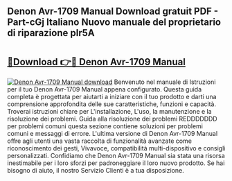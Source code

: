 ## Denon Avr-1709 Manual Download gratuit PDF - Part-cGj Italiano Nuovo manuale del proprietario di riparazione plr5A

# <h2><a href="http://dfgo78.blite.top/?on=Denon+Avr-1709+Manual">🔗Download 👉🔴 Denon Avr-1709 Manual</a></h2>

[![Denon Avr-1709 Manual download](https://i.imgur.com/lujVjoI.png)](http://dfgo78.blite.top/?on=Denon+Avr-1709+Manual)
Benvenuto nel manuale di Istruzioni per il tuo Denon Avr-1709 Manual appena configurato. Questa guida completa è progettata per aiutarti a iniziare con il tuo prodotto e darti una comprensione approfondita delle sue caratteristiche, funzioni e capacità. Troverai istruzioni chiare per L'installazione, L'uso, la manutenzione e la risoluzione dei problemi. Guida alla risoluzione dei problemi REDDDDDDD per problemi comuni questa sezione contiene soluzioni per problemi comuni e messaggi di errore. L'ultima versione di Denon Avr-1709 Manual offre agli utenti una vasta raccolta di funzionalità avanzate come riconoscimento dei gesti, Vivavoce, compatibilità multi-dispositivo e consigli personalizzati. Confidiamo che Denon Avr-1709 Manual sia stata una risorsa inestimabile per i loro sforzi per padroneggiare il loro nuovo prodotto. Se hai bisogno di aiuto, il nostro Servizio Clienti è a tua disposizione.
